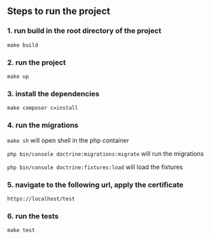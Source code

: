 ## Steps to run the project

### 1. run build in the root directory of the project
```make build```

### 2. run the project
```make up```

### 3. install the dependencies
```make composer c=install```

### 4. run the migrations
```make sh``` will open shell in the php container

```php bin/console doctrine:migrations:migrate``` will run the migrations

```php bin/console doctrine:fixtures:load``` will load the fixtures

### 5. navigate to the following url, apply the certificate
```https://localhost/test```

### 6. run the tests
```make test```
